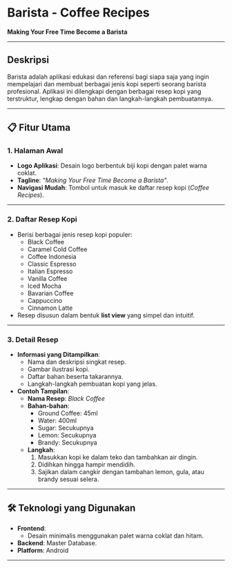 # Barista - Coffee Recipes

**Making Your Free Time Become a Barista**

---

## Deskripsi
Barista adalah aplikasi edukasi dan referensi bagi siapa saja yang ingin mempelajari dan membuat berbagai jenis kopi seperti seorang barista profesional. 
Aplikasi ini dilengkapi dengan berbagai resep kopi yang terstruktur, lengkap dengan bahan dan langkah-langkah pembuatannya.

---

## 📋 Fitur Utama

### 1. Halaman Awal
- **Logo Aplikasi**: Desain logo berbentuk biji kopi dengan palet warna coklat.
- **Tagline**: *"Making Your Free Time Become a Barista"*.
- **Navigasi Mudah**: Tombol untuk masuk ke daftar resep kopi (*Coffee Recipes*).

---

### 2. Daftar Resep Kopi
- Berisi berbagai jenis resep kopi populer:
    - Black Coffee
    - Caramel Cold Coffee
    - Coffee Indonesia
    - Classic Espresso
    - Italian Espresso
    - Vanilla Coffee
    - Iced Mocha
    - Bavarian Coffee
    - Cappuccino
    - Cinnamon Latte
- Resep disusun dalam bentuk **list view** yang simpel dan intuitif.

---

### 3. Detail Resep
- **Informasi yang Ditampilkan**:
    - Nama dan deskripsi singkat resep.
    - Gambar ilustrasi kopi.
    - Daftar bahan beserta takarannya.
    - Langkah-langkah pembuatan kopi yang jelas.
- **Contoh Tampilan**:
    - **Nama Resep**: *Black Coffee*
    - **Bahan-bahan**:
        - Ground Coffee: 45ml
        - Water: 400ml
        - Sugar: Secukupnya
        - Lemon: Secukupnya
        - Brandy: Secukupnya
    - **Langkah**:
        1. Masukkan kopi ke dalam teko dan tambahkan air dingin.
        2. Didihkan hingga hampir mendidih.
        3. Sajikan dalam cangkir dengan tambahan lemon, gula, atau brandy sesuai selera.

---

## 🛠️ Teknologi yang Digunakan
- **Frontend**:
    - Desain minimalis menggunakan palet warna coklat dan hitam.
- **Backend**: Master Database.
- **Platform**: Android

---
